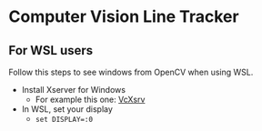# Computer Vision Line Tracker

## For WSL users

Follow this steps to see windows from OpenCV when using WSL.

- Install Xserver for Windows
  - For example this one: [VcXsrv](https://sourceforge.net/projects/vcxsrv/)
- In WSL, set your display
  - `set DISPLAY=:0`
